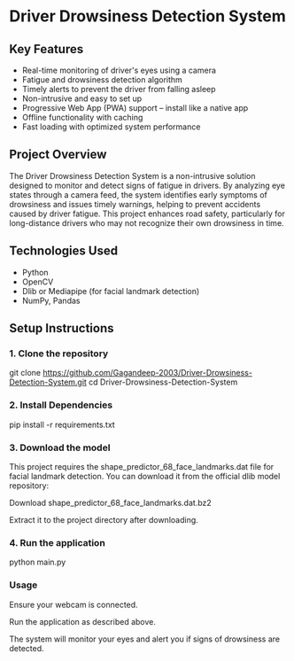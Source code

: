 # Driver Drowsiness Detection System

## Key Features
- Real-time monitoring of driver's eyes using a camera  
- Fatigue and drowsiness detection algorithm  
- Timely alerts to prevent the driver from falling asleep  
- Non-intrusive and easy to set up  
- Progressive Web App (PWA) support – install like a native app  
- Offline functionality with caching  
- Fast loading with optimized system performance  

## Project Overview
The Driver Drowsiness Detection System is a non-intrusive solution designed to monitor and detect signs of fatigue in drivers. By analyzing eye states through a camera feed, the system identifies early symptoms of drowsiness and issues timely warnings, helping to prevent accidents caused by driver fatigue. This project enhances road safety, particularly for long-distance drivers who may not recognize their own drowsiness in time.

## Technologies Used
- Python  
- OpenCV  
- Dlib or Mediapipe (for facial landmark detection)  
- NumPy, Pandas  

## Setup Instructions

### 1. Clone the repository


git clone https://github.com/Gagandeep-2003/Driver-Drowsiness-Detection-System.git
cd Driver-Drowsiness-Detection-System

### 2. Install Dependencies



pip install -r requirements.txt


### 3. Download the model

This project requires the shape_predictor_68_face_landmarks.dat file for facial landmark detection. You can download it from the official dlib model repository:

Download shape_predictor_68_face_landmarks.dat.bz2

Extract it to the project directory after downloading.


### 4. Run the application


python main.py


### Usage

Ensure your webcam is connected.

Run the application as described above.

The system will monitor your eyes and alert you if signs of drowsiness are detected.

